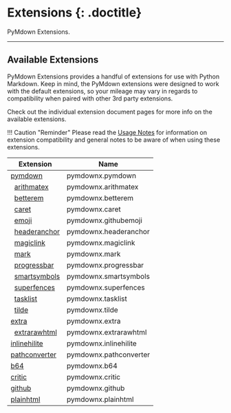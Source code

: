 # Extensions {: .doctitle}
PyMdown Extensions.

---

## Available Extensions
PyMdown Extensions provides a handful of extensions for use with Python Markdown.  Keep in mind, the PyMdown extensions were designed to work with the default extensions, so your mileage may vary in regards to compatibility when paired with other 3rd party extensions.

Check out the individual extension document pages for more info on the available extensions.

!!! Caution "Reminder"
    Please read the [Usage Notes](usage_notes.md) for information on extension compatibility and general notes to be aware of when using these extensions.

| Extension                                                | Name   |
|----------------------------------------------------------|--------|
| [pymdown](extensions/pymdown.md)                         | pymdownx.pymdown |
| &nbsp;&nbsp;[arithmatex](extensions/arithmatex.md)       | pymdownx.arithmatex |
| &nbsp;&nbsp;[betterem](extensions/betterem.md)           | pymdownx.betterem |
| &nbsp;&nbsp;[caret](extensions/caret.md)                 | pymdownx.caret |
| &nbsp;&nbsp;[emoji](extensions/emoji.md)                 | pymdownx.githubemoji |
| &nbsp;&nbsp;[headeranchor](extensions/headeranchor.md)   | pymdownx.headeranchor |
| &nbsp;&nbsp;[magiclink](extensions/magiclink.md)         | pymdownx.magiclink |
| &nbsp;&nbsp;[mark](extensions/mark.md)                   | pymdownx.mark |
| &nbsp;&nbsp;[progressbar](extensions/progressbar.md)     | pymdownx.progressbar |
| &nbsp;&nbsp;[smartsymbols](extensions/smartsymbols.md)   | pymdownx.smartsymbols |
| &nbsp;&nbsp;[superfences](extensions/superfences.md)     | pymdownx.superfences |
| &nbsp;&nbsp;[tasklist](extensions/tasklist.md)           | pymdownx.tasklist |
| &nbsp;&nbsp;[tilde](extensions/tilde.md)                 | pymdownx.tilde |
| [extra](extensions/extra.md)                             | pymdownx.extra |
| &nbsp;&nbsp;[extrarawhtml](extensions/extrarawhtml.md)   | pymdownx.extrarawhtml |
| [inlinehilite](extensions/inlinehilite.md)               | pymdownx.inlinehilite |
| [pathconverter](extensions/pathconverter.md)             | pymdownx.pathconverter |
| [b64](extensions/b64.md)                                 | pymdownx.b64 |
| [critic](extensions/critic.md)                           | pymdownx.critic |
| [github](extensions/github.md)                           | pymdownx.github |
| [plainhtml](extensions/plainhtml.md)                     | pymdownx.plainhtml |
